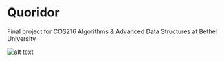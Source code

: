 # Quoridor
Final project for COS216 Algorithms &amp; Advanced Data Structures at Bethel University

![alt text](https://github.com/gschindler17/Quoridor/main/Quoridor.jpg?raw=true)
